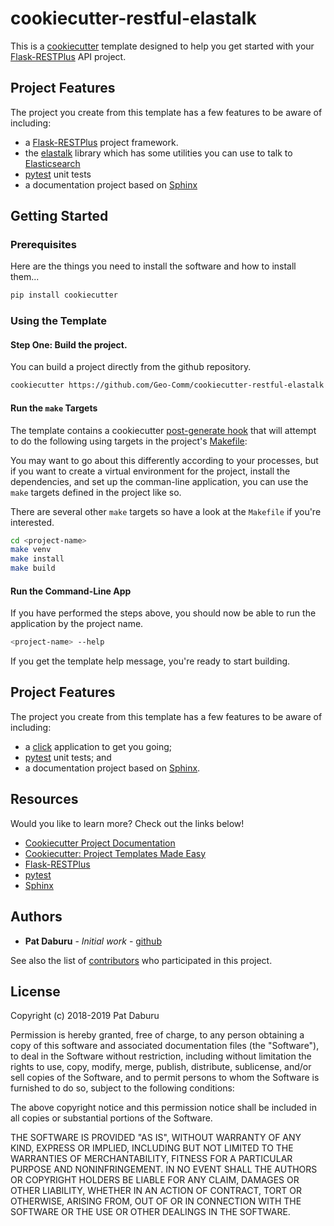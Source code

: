 # cookiecutter-restful-elastalk

This is a [cookiecutter](https://cookiecutter.readthedocs.io/en/latest/) template designed to help you get started with your [Flask-RESTPlus](https://flask-restplus.readthedocs.io/en/stable/) API project.

## Project Features

The project you create from this template has a few features to be aware of including:

* a [Flask-RESTPlus](https://flask-restplus.readthedocs.io/en/stable/) project framework.
* the [elastalk](https://pypi.org/project/elastalk/) library which has some utilities you can use to talk to [Elasticsearch](https://www.elastic.co/products/elastic-stack)
* [pytest](https://docs.pytest.org/en/latest/) unit tests
* a documentation project based on [Sphinx](http://www.sphinx-doc.org/en/master/usage/quickstart.html)

## Getting Started

### Prerequisites

Here are the things you need to install the software and how to install them...

```bash
pip install cookiecutter
```

### Using the Template

#### Step One: Build the project.
You can build a project directly from the github repository.

```bash
cookiecutter https://github.com/Geo-Comm/cookiecutter-restful-elastalk
```

#### Run the `make` Targets

The template contains a cookiecutter [post-generate hook](http://cookiecutter.readthedocs.io/en/latest/advanced/hooks.html) that will attempt to do the following using targets in the project's [Makefile](https://www.gnu.org/software/make/):

You may want to go about this differently according to your processes, but if you want to create a virtual environment for the project, install the dependencies, and set up the comman-line application, you can use the `make` targets defined in the project like so.

There are several other `make` targets so have a look at the `Makefile` if you're interested.

```bash
cd <project-name>
make venv
make install
make build
```

#### Run the Command-Line App

If you have performed the steps above, you should now be able to run the application by the project name.

```bash
<project-name> --help
```

If you get the template help message, you're ready to start building.

## Project Features

The project you create from this template has a few features to be aware of including:

* a [click](http://click.pocoo.org/5/) application to get you going;
* [pytest](https://docs.pytest.org/en/latest/) unit tests; and
* a documentation project based on [Sphinx](http://www.sphinx-doc.org/en/master/usage/quickstart.html).

## Resources

Would you like to learn more?  Check out the links below!

* [Cookiecutter Project Documentation](https://cookiecutter.readthedocs.io/en/latest/)
* [Cookiecutter: Project Templates Made Easy](https://www.pydanny.com/cookie-project-templates-made-easy.html)
* [Flask-RESTPlus](https://flask-restplus.readthedocs.io/en/stable/)
* [pytest](https://docs.pytest.org/en/latest/)
* [Sphinx](http://www.sphinx-doc.org/en/master/usage/quickstart.html)


## Authors

* **Pat Daburu** - *Initial work* - [github](https://github.com/patdaburu)

See also the list of [contributors](https://github.com/patdaburu/cookiecutter-gc-cli/graphs/contributors) who participated in this project.

## License

Copyright (c) 2018-2019 Pat Daburu

Permission is hereby granted, free of charge, to any person obtaining a copy of this software and associated documentation files (the "Software"), to deal in the Software without restriction, including without limitation the rights to use, copy, modify, merge, publish, distribute, sublicense, and/or sell copies of the Software, and to permit persons to whom the Software is furnished to do so, subject to the following conditions:

The above copyright notice and this permission notice shall be included in all copies or substantial portions of the Software.

THE SOFTWARE IS PROVIDED "AS IS", WITHOUT WARRANTY OF ANY KIND, EXPRESS OR IMPLIED, INCLUDING BUT NOT LIMITED TO THE WARRANTIES OF MERCHANTABILITY, FITNESS FOR A PARTICULAR PURPOSE AND NONINFRINGEMENT. IN NO EVENT SHALL THE AUTHORS OR COPYRIGHT HOLDERS BE LIABLE FOR ANY CLAIM, DAMAGES OR OTHER LIABILITY, WHETHER IN AN ACTION OF CONTRACT, TORT OR OTHERWISE, ARISING FROM, OUT OF OR IN CONNECTION WITH THE SOFTWARE OR THE USE OR OTHER DEALINGS IN THE SOFTWARE.

